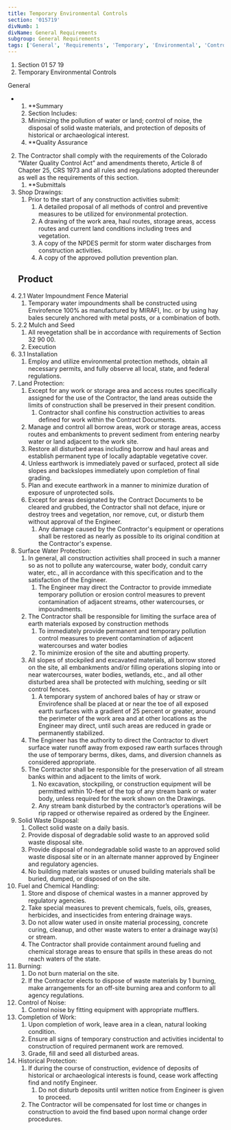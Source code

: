```yaml
---
title: Temporary Environmental Controls
section: '015719'
divNumb: 1
divName: General Requirements
subgroup: General Requirements
tags: ['General', 'Requirements', 'Temporary', 'Environmental', 'Controls']
---
```


   1. Section 01 57 19
   1. Temporary Environmental Controls

General

* 
	1. **Summary
   1. Section Includes:
	1. Minimizing the pollution of water or land; control of noise, the disposal of solid waste materials, and protection of deposits of historical or archaeological interest.
	2. **Quality Assurance
2. The Contractor shall comply with the requirements of the Colorado “Water Quality Control Act” and amendments thereto, Article 8 of Chapter 25, CRS 1973 and all rules and regulations adopted thereunder as well as the requirements of this section.
	1. **Submittals
3. Shop Drawings:
	1. Prior to the start of any construction activities submit:
		1. A detailed proposal of all methods of control and preventive measures to be utilized for environmental protection.
		2. A drawing of the work area, haul routes, storage areas, access routes and current land conditions including trees and vegetation.
		3. A copy of the NPDES permit for storm water discharges from construction activities.
		4. A copy of the approved pollution prevention plan.
   ## Product
1. 2.1 Water Impoundment Fence Material
   1. Temporary water impoundments shall be constructed using Envirofence 100% as manufactured by MIRAFI, Inc. or by using hay bales securely anchored with metal posts, or a combination of both.
1. 2.2 Mulch and Seed
   1. All revegetation shall be in accordance with requirements of Section 32 90 00.
   1. Execution
1. 3.1 Installation
   1. Employ and utilize environmental protection methods, obtain all necessary permits, and fully observe all local, state, and federal regulations.
2. Land Protection:
	1. Except for any work or storage area and access routes specifically assigned for the use of the Contractor, the land areas outside the limits of construction shall be preserved in their present condition.
		1. Contractor shall confine his construction activities to areas defined for work within the Contract Documents.
	2. Manage and control all borrow areas, work or storage areas, access routes and embankments to prevent sediment from entering nearby water or land adjacent to the work site.
	3. Restore all disturbed areas including borrow and haul areas and establish permanent type of locally adaptable vegetative cover.
	4. Unless earthwork is immediately paved or surfaced, protect all side slopes and backslopes immediately upon completion of final grading.
	5. Plan and execute earthwork in a manner to minimize duration of exposure of unprotected soils.
	6. Except for areas designated by the Contract Documents to be cleared and grubbed, the Contractor shall not deface, injure or destroy trees and vegetation, nor remove, cut, or disturb them without approval of the Engineer.
		1. Any damage caused by the Contractor's equipment or operations shall be restored as nearly as possible to its original condition at the Contractor's expense.
3. Surface Water Protection:
	1. In general, all construction activities shall proceed in such a manner so as not to pollute any watercourse, water body, conduit carry water, etc., all in accordance with this specification and to the satisfaction of the Engineer. 
		1. The Engineer may direct the Contractor to provide immediate temporary pollution or erosion control measures to prevent contamination of adjacent streams, other watercourses, or impoundments.
	2. The Contractor shall be responsible for limiting the surface area of earth materials exposed by construction methods
		1. To immediately provide permanent and temporary pollution control measures to prevent contamination of adjacent watercourses and water bodies
		2. To minimize erosion of the site and abutting property.
	3. All slopes of stockpiled and excavated materials, all borrow stored on the site, all embankments and/or filling operations sloping into or near watercourses, water bodies, wetlands, etc., and all other disturbed area shall be protected with mulching, seeding or silt control fences. 
		1. A temporary system of anchored bales of hay or straw or Envirofence shall be placed at or near the toe of all exposed earth surfaces with a gradient of 25 percent or greater, around the perimeter of the work area and at other locations as the Engineer may direct, until such areas are reduced in grade or permanently stabilized.
	4. The Engineer has the authority to direct the Contractor to divert surface water runoff away from exposed raw earth surfaces through the use of temporary berms, dikes, dams, and diversion channels as considered appropriate.
	5. The Contractor shall be responsible for the preservation of all stream banks within and adjacent to the limits of work. 
		1. No excavation, stockpiling, or construction equipment will be permitted within 10-feet of the top of any stream bank or water body, unless required for the work shown on the Drawings. 
		2. Any stream bank disturbed by the contractor’s operations will be rip rapped or otherwise repaired as ordered by the Engineer.
4. Solid Waste Disposal:
	1. Collect solid waste on a daily basis.
	2. Provide disposal of degradable solid waste to an approved solid waste disposal site.
	3. Provide disposal of nondegradable solid waste to an approved solid waste disposal site or in an alternate manner approved by Engineer and regulatory agencies.
	4. No building materials wastes or unused building materials shall be buried, dumped, or disposed of on the site.
5. Fuel and Chemical Handling:
	1. Store and dispose of chemical wastes in a manner approved by regulatory agencies.
	2. Take special measures to prevent chemicals, fuels, oils, greases, herbicides, and insecticides from entering drainage ways.
	3. Do not allow water used in onsite material processing, concrete curing, cleanup, and other waste waters to enter a drainage way(s) or stream.
	4. The Contractor shall provide containment around fueling and chemical storage areas to ensure that spills in these areas do not reach waters of the state.
6. Burning:
	1. Do not burn material on the site.
	2. If the Contractor elects to dispose of waste materials by 1 burning, make arrangements for an off-site burning area and conform to all agency regulations.
7. Control of Noise:
	1. Control noise by fitting equipment with appropriate mufflers.
8. Completion of Work:
	1. Upon completion of work, leave area in a clean, natural looking condition.
	2. Ensure all signs of temporary construction and activities incidental to construction of required permanent work are removed.
	3. Grade, fill and seed all disturbed areas.
9. Historical Protection:
	1. If during the course of construction, evidence of deposits of historical or archaeological interests is found, cease work affecting find and notify Engineer.
		1. Do not disturb deposits until written notice from Engineer is given to proceed.
	2. The Contractor will be compensated for lost time or changes in construction to avoid the find based upon normal change order procedures.


